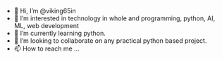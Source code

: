 - 👋 Hi, I’m @viking65in
- 👀 I’m interested in technology in whole and programming, python, AI, ML, web development
- 🌱 I’m currently learning python.
- 💞️ I’m looking to collaborate on any practical python based project.
- 📫 How to reach me ...

<!---
viking65in/viking65in is a ✨ special ✨ repository because its `README.md` (this file) appears on your GitHub profile.
You can click the Preview link to take a look at your changes.
--->
